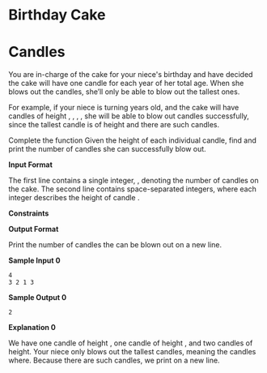 # Birthday Cake

# Candles

You are in-charge of the cake for your niece's birthday and have decided the cake will have one candle for
each year of her total age. When she blows out the candles, she’ll only be able to blow out the tallest
ones.

For example, if your niece is turning years old, and the cake will have candles of height , , , , she
will be able to blow out candles successfully, since the tallest candle is of height and there are such
candles.

Complete the function Given the height of each individual candle, find and print the number of candles
she can successfully blow out.

**Input Format**

The first line contains a single integer, , denoting the number of candles on the cake.
The second line contains space-separated integers, where each integer describes the height of candle
.

**Constraints**

**Output Format**

Print the number of candles the can be blown out on a new line.

**Sample Input 0**

```
4
3 2 1 3
```
**Sample Output 0**

```
2
```
**Explanation 0**

We have one candle of height , one candle of height , and two candles of height. Your niece only
blows out the tallest candles, meaning the candles where. Because there are such candles,
we print on a new line.


